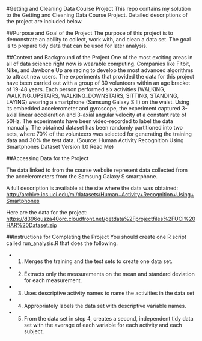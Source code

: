 #Getting and Cleaning Data Course Project
This repo contains my solution to the Getting and Cleaning Data Course Project. Detailed descriptions of the project are included below.

##Purpose and Goal of the Project
The purpose of this project is to demonstrate an ability to collect, work with, and clean a data set. The goal is to prepare tidy data that can be used for later analysis. 

##Context and Background of the Project
One of the most exciting areas in all of data science right now is wearable computing. Companies like Fitbit, Nike, and Jawbone Up are racing to develop the most advanced algorithms to attract new users. The experiments that provided the data for this project have been carried out with a group of 30 volunteers within an age bracket of 19-48 years. Each person performed six activities (WALKING, WALKING_UPSTAIRS, WALKING_DOWNSTAIRS, SITTING, STANDING, LAYING) wearing a smartphone (Samsung Galaxy S II) on the waist. Using its embedded accelerometer and gyroscope, the experiment captured 3-axial linear acceleration and 3-axial angular velocity at a constant rate of 50Hz. The experiments have been video-recorded to label the data manually. The obtained dataset has been randomly partitioned into two sets, where 70% of the volunteers was selected for generating the training data and 30% the test data. (Source: Human Activity Recognition Using Smartphones Dataset Version 1.0 Read Me)

##Accessing Data for the Project

The data linked to from the course website represent data collected from the accelerometers from the Samsung Galaxy S smartphone. 

A full description is available at the site where the data was obtained:
http://archive.ics.uci.edu/ml/datasets/Human+Activity+Recognition+Using+Smartphones 

Here are the data for the project:
https://d396qusza40orc.cloudfront.net/getdata%2Fprojectfiles%2FUCI%20HAR%20Dataset.zip 

##Instructions for Completing the Project
You should create one R script called run_analysis.R that does the following. 
* 1.	Merges the training and the test sets to create one data set.
* 2.	Extracts only the measurements on the mean and standard deviation for each measurement. 
* 3.	Uses descriptive activity names to name the activities in the data set
* 4.	Appropriately labels the data set with descriptive variable names. 
* 5.	From the data set in step 4, creates a second, independent tidy data set with the average of each variable for each activity and each subject.
